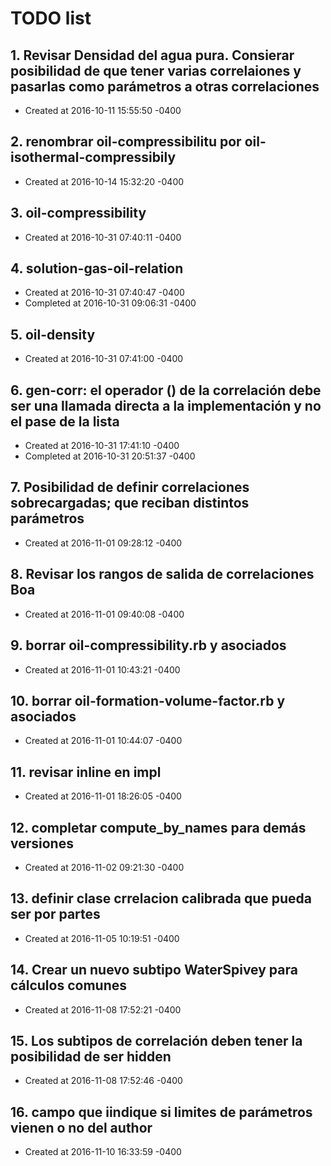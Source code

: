 # TODO list
## 1. Revisar Densidad del agua pura. Consierar posibilidad de que tener varias correlaiones y pasarlas como parámetros a otras correlaciones
- Created at   2016-10-11 15:55:50 -0400

## 2. renombrar oil-compressibilitu por oil-isothermal-compressibily
- Created at   2016-10-14 15:32:20 -0400

## 3. oil-compressibility
- Created at   2016-10-31 07:40:11 -0400

## 4. solution-gas-oil-relation
- Created at   2016-10-31 07:40:47 -0400
- Completed at 2016-10-31 09:06:31 -0400

## 5. oil-density
- Created at   2016-10-31 07:41:00 -0400

## 6. gen-corr: el operador () de la correlación debe ser una llamada directa a la implementación y no el pase de la lista
- Created at   2016-10-31 17:41:10 -0400
- Completed at 2016-10-31 20:51:37 -0400

## 7. Posibilidad de definir correlaciones sobrecargadas; que reciban distintos parámetros
- Created at   2016-11-01 09:28:12 -0400

## 8. Revisar los rangos de salida de correlaciones Boa
- Created at   2016-11-01 09:40:08 -0400

## 9. borrar oil-compressibility.rb y asociados
- Created at   2016-11-01 10:43:21 -0400

## 10. borrar oil-formation-volume-factor.rb y asociados
- Created at   2016-11-01 10:44:07 -0400

## 11. revisar inline en impl
- Created at   2016-11-01 18:26:05 -0400

## 12. completar compute_by_names para demás versiones
- Created at   2016-11-02 09:21:30 -0400

## 13. definir clase crrelacion calibrada que pueda ser por partes
- Created at   2016-11-05 10:19:51 -0400

## 14. Crear un nuevo subtipo WaterSpivey para cálculos comunes
- Created at   2016-11-08 17:52:21 -0400

## 15. Los subtipos de correlación deben tener la posibilidad de ser hidden
- Created at   2016-11-08 17:52:46 -0400

## 16. campo que iindique si limites de parámetros vienen o no del author
- Created at   2016-11-10 16:33:59 -0400

